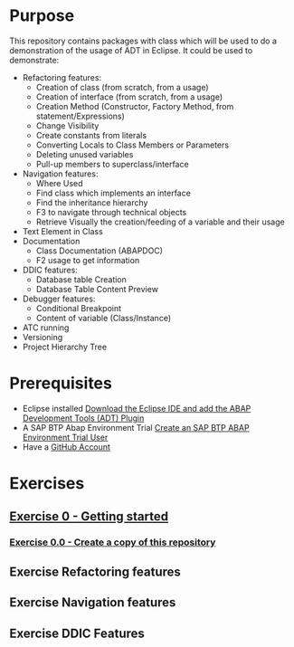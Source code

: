 # Purpose

This repository contains packages with class which will be used to do a demonstration of the usage of ADT in Eclipse.
It could be used to demonstrate:
- Refactoring features:
  - Creation of class (from scratch, from a usage)
  - Creation of interface (from scratch, from a usage)
  - Creation Method (Constructor, Factory Method, from statement/Expressions)
  - Change Visibility
  - Create constants from literals
  - Converting Locals to Class Members or Parameters
  - Deleting unused variables
  - Pull-up members to superclass/interface
- Navigation features:
  - Where Used
  - Find class which implements an interface
  - Find the inheritance hierarchy
  - F3 to navigate through technical objects
  - Retrieve Visually the creation/feeding of a variable and their usage
- Text Element in Class
- Documentation
  - Class Documentation (ABAPDOC)
  - F2 usage to get information
- DDIC features:
  - Database table Creation
  - Database Table Content Preview
- Debugger features:
  - Conditional Breakpoint
  - Content of variable (Class/Instance)
- ATC running
- Versioning
- Project Hierarchy Tree

# Prerequisites
- Eclipse installed [Download the Eclipse IDE and add the ABAP Development Tools (ADT) Plugin](https://developers.sap.com/tutorials/abap-install-adt.html)
- A SAP BTP Abap Environment Trial [Create an SAP BTP ABAP Environment Trial User](https://developers.sap.com/tutorials/abap-environment-trial-onboarding.html)
- Have a [GitHub Account](https://github.com/signup)

# Exercises

## [Exercise 0 - Getting started](https://github.com/davidmacn/ADT-Usage-Exercises/blob/main/Exercises/Ex0/Readme.md)

### [Exercise 0.0 - Create a copy of this repository](https://github.com/davidmacn/ADT-Usage-Exercises/tree/main/Exercises/Ex0#exercise-00---create-a-copy-of-this-repository)

## Exercise Refactoring features

## Exercise Navigation features

## Exercise DDIC Features


